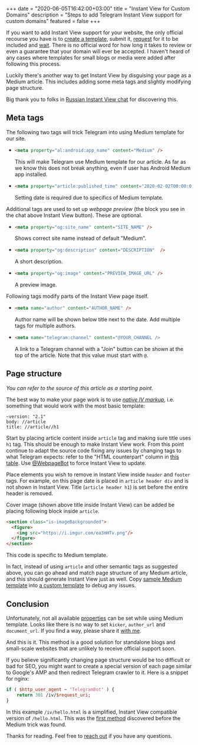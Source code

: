 +++
date = "2020-06-05T16:42:00+03:00"
title = "Instant View for Custom Domains"
description = "Steps to add Telegram Instant View support for custom domains"
featured = false
+++

If you want to add Instant View support for your website, the only official recourse you have is to [create a template](https://instantview.telegram.org/my/), submit it, [request](https://instantview.telegram.org/contest#target-domains) for it to be included and [wait](/img/soon.webp). There is no official word for how long it takes to review or even a guarantee that your domain will ever be accepted. I haven't heard of any cases where templates for small blogs or media were added after following this process.

Luckily there's another way to get Instant View by disguising your page as a Medium article. This includes adding some meta tags and slightly modifying page structure. 

Big thank you to folks in [Russian Instant View chat](https://t.me/instantview_russian) for discovering this. 

## Meta tags

The following two tags will trick Telegram into using Medium template for our site.

+ ```html
  <meta property="al:android:app_name" content="Medium" />
  ```
  This will make Telegram use Medium template for our article. As far as we know this does not break anything, even if user has Android Medium app installed.

+ ```html
  <meta property="article:published_time" content="2020-02-02T00:00:00.000Z" />
  ```
  Setting date is required due to specifics of Medium template.

Additional tags are used to set up _webpage preview_ (the block you see in the chat above Instant View button). These are optional.

+ ```html
  <meta property="og:site_name" content="SITE_NAME" />
  ```
  Shows correct site name instead of default "Medium".

+ ```html
  <meta property="og:description" content="DESCRIPTION"  />
  ```
  A short description.

+ ```html
  <meta property="og:image" content="PREVIEW_IMAGE_URL" />
  ```
  A preview image.

Following tags modify parts of the Instant View page itself.

+ ```html
  <meta name="author" content="AUTHOR_NAME" />
  ```
  Author name will be shown below title next to the date. Add multiple tags for multiple authors.

+ ```html
  <meta name="telegram:channel" content="@YOUR_CHANNEL />
  ```
  A link to a Telegram channel with a "Join" button can be shown at the top of the article. Note that this value must start with `@`.


## Page structure

*You can refer to the source of this article as a starting point.*

The best way to make your page work is to use <i><a href="https://instantview.telegram.org/docs#supported-types">native IV markup</a></i>, i.e. something that would work with the most basic template:

```xpath
~version: "2.1"
body: //article
title: //article//h1
```

Start by placing article content inside `article` tag and making sure title uses `h1` tag. This should be enough to make Instant View work. From this point continue to adapt the source code fixing any issues by changing tags to what Telegram expects: refer to the "HTML counterpart" column in [this table](https://instantview.telegram.org/docs#supported-types). Use [@WebpageBot](https://t.me/WebpageBot) to force Instant View to update.

Place elements you wish to remove in Instant View inside `header` and `footer` tags. For example, on this page date is placed in `article header div` and is not shown in Instant View. Title (`article header h1`) is set before the entire header is removed.

Cover image (shown above title inside Instant View) can be added be placing following block inside `article`.

```html
<section class="is-imageBackgrounded">
  <figure>
    <img src="https://i.imgur.com/ea3mHTv.png"/>
  </figure>
</section>
```

This code is specific to Medium template.

In fact, instead of using `article` and other semantic tags as suggested above, you can go ahead and match page structure of any Medium article, and this should generate Instant View just as well. Copy [sample Medium template](https://instantview.telegram.org/samples/medium.com) into [a custom template](https://instantview.telegram.org/my) to debug any issues.


## Conclusion

Unfortunately, not all available [properties](https://instantview.telegram.org/docs#instant-view-format) can be set while using Medium template. Looks like there is no way to set `kicker`, `author_url` and `document_url`. If you find a way, please share it [with me][me].

And this is it. This method is a good solution for standalone blogs and small-scale websites that are unlikely to receive official support soon.

If you believe significantly changing page structure would be too difficult or bad for SEO, you might want to create a special version of each page similar to Google's AMP and then redirect Telegram crawler to it. Here is a snippet for nginx:

```perl
if ( $http_user_agent ~ 'TelegramBot' ) {
    return 301 /iv/$request_uri;
}
```

In this example `/iv/hello.html` is a simplified, Instant View compatible version of `/hello.html`. This was the [first method](/blog/instant-view-for-custom-domain) discovered before the Medium trick was found.

Thanks for reading. Feel free to [reach out][me] if you have any questions.

[me]: https://t.me/nikstar
